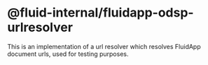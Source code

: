 # @fluid-internal/fluidapp-odsp-urlresolver

This is an implementation of a url resolver which resolves FluidApp document urls, used for testing purposes.

